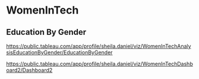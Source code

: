 # WomenInTech
## Education By Gender

https://public.tableau.com/app/profile/sheila.daniel/viz/WomenInTechAnalysisEducationByGender/EducationByGender





https://public.tableau.com/app/profile/sheila.daniel/viz/WomenInTechDashboard2/Dashboard2
